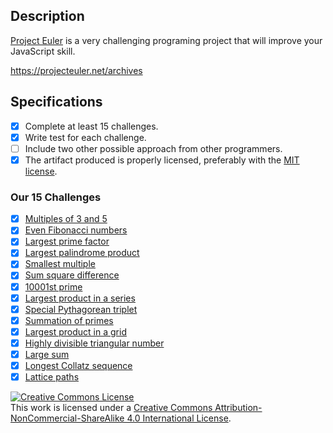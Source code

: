 ## Description

[Project Euler](https://projecteuler.net/) is a very challenging programing project that will improve your JavaScript skill.

https://projecteuler.net/archives

## Specifications

- [X] Complete at least 15 challenges.
- [X] Write test for each challenge.
- [ ] Include two other possible approach from other programmers.
- [X] The artifact produced is properly licensed, preferably with the [MIT license][mit-license].

### Our 15 Challenges
- [X] [Multiples of 3 and 5](https://projecteuler.net/problem=1)
- [X] [Even Fibonacci numbers](https://projecteuler.net/problem=2)
- [X] [Largest prime factor](https://projecteuler.net/problem=3)
- [X] [Largest palindrome product](https://projecteuler.net/problem=4)
- [X] [Smallest multiple](https://projecteuler.net/problem=5)
- [X] [Sum square difference](https://projecteuler.net/problem=6)
- [X] [10001st prime](https://projecteuler.net/problem=7)
- [X] [Largest product in a series](https://projecteuler.net/problem=8)
- [X] [Special Pythagorean triplet](https://projecteuler.net/problem=9)
- [X] [Summation of primes](https://projecteuler.net/problem=10)
- [X] [Largest product in a grid](https://projecteuler.net/problem=11)
- [X] [Highly divisible triangular number](https://projecteuler.net/problem=12)
- [X] [Large sum](https://projecteuler.net/problem=13)
- [X] [Longest Collatz sequence](https://projecteuler.net/problem=14)
- [X] [Lattice paths](https://projecteuler.net/problem=15)

<!-- LICENSE -->

<a rel="license" href="http://creativecommons.org/licenses/by-nc-sa/4.0/"><img alt="Creative Commons License" style="border-width:0" src="https://i.creativecommons.org/l/by-nc-sa/4.0/80x15.png" /></a>
<br />This work is licensed under a <a rel="license" href="http://creativecommons.org/licenses/by-nc-sa/4.0/">Creative Commons Attribution-NonCommercial-ShareAlike 4.0 International License</a>.

[mit-license]: https://opensource.org/licenses/MIT
